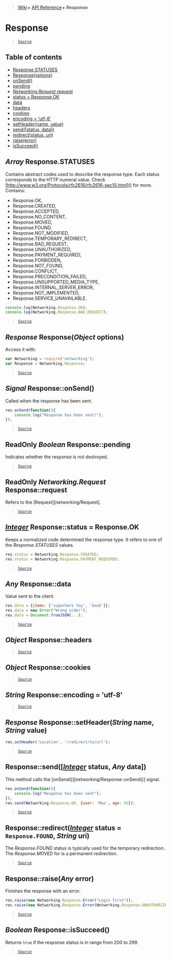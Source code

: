> [Wiki](Home) ▸ [API Reference](API-Reference) ▸ **Response**

Response
========

> [`Source`](/Neft-io/neft/tree/master/src/networking/response.litcoffee#response)

## Table of contents
  * [Response.STATUSES](#array-responsestatuses)
  * [Response(options)](#response-responseobject-options)
  * [onSend()](#signal-responseonsend)
  * [pending](#readonly-boolean-responsepending)
  * [*Networking.Request* request](#readonly-networkingrequest-responserequest)
  * [status = Response.OK](#integer-responsestatus--responseok)
  * [data](#any-responsedata)
  * [headers](#object-responseheaders)
  * [cookies](#object-responsecookies)
  * [encoding = 'utf-8'](#string-responseencoding--utf8)
  * [setHeader(name, value)](#response-responsesetheaderstring-name-string-value)
  * [send([status, data])](#responsesendinteger-status-any-data)
  * [redirect(status, uri)](#responseredirectinteger-status--responsefound-string-uri)
  * [raise(error)](#responseraiseany-error)
  * [isSucceed()](#boolean-responseissucceed)

*Array* Response.STATUSES
-------------------------

Contains abstract codes used to describe the response type.
Each status corresponds to the HTTP numeral value.
Check [http://www.w3.org/Protocols/rfc2616/rfc2616-sec10.html]() for more.
Contains:
 - Response.OK,
 - Response.CREATED,
 - Response.ACCEPTED,
 - Response.NO_CONTENT,
 - Response.MOVED,
 - Response.FOUND,
 - Response.NOT_MODIFIED,
 - Response.TEMPORARY_REDIRECT,
 - Response.BAD_REQUEST,
 - Response.UNAUTHORIZED,
 - Response.PAYMENT_REQUIRED,
 - Response.FORBIDDEN,
 - Response.NOT_FOUND,
 - Response.CONFLICT,
 - Response.PRECONDITION_FAILED,
 - Response.UNSUPPORTED_MEDIA_TYPE,
 - Response.INTERNAL_SERVER_ERROR,
 - Response.NOT_IMPLEMENTED,
 - Response.SERVICE_UNAVAILABLE.
```javascript
console.log(Networking.Response.OK);
console.log(Networking.Response.BAD_REQUEST);
```

> [`Source`](/Neft-io/neft/tree/master/src/networking/response.litcoffee#array-responsestatuses)

*Response* Response(*Object* options)
-------------------------------------

Access it with:
```javascript
var Networking = require('networking');
var Response = Networking.Response;
```

> [`Source`](/Neft-io/neft/tree/master/src/networking/response.litcoffee#response-responseobject-options)

*Signal* Response::onSend()
---------------------------

Called when the response has been sent.
```javascript
res.onSend(function(){
    console.log("Response has been sent!");
});
```

> [`Source`](/Neft-io/neft/tree/master/src/networking/response.litcoffee#signal-responseonsend)

ReadOnly *Boolean* Response::pending
------------------------------------

Indicates whether the response is not destroyed.

> [`Source`](/Neft-io/neft/tree/master/src/networking/response.litcoffee#readonly-boolean-responsepending)

ReadOnly *Networking.Request* Response::request
-----------------------------------------------

Refers to the [Request][networking/Request].

> [`Source`](/Neft-io/neft/tree/master/src/networking/response.litcoffee#readonly-networkingrequest-responserequest)

[*Integer*](/Neft-io/neft/wiki/Utils-API.md#boolean-isintegerany-value) Response::status = Response.OK
----------------------------------------

Keeps a normalized code determined the response type.
It refers to one of the *Response.STATUSES* values.
```javascript
res.status = Networking.Response.CREATED;
res.status = Networking.Response.PAYMENT_REQUIRED;
```

> [`Source`](/Neft-io/neft/tree/master/src/networking/response.litcoffee#integer-responsestatus--responseok)

*Any* Response::data
--------------------

Value sent to the client.
```javascript
res.data = {items: ['superhero toy', 'book']};
res.data = new Error("Wrong order");
res.data = Document.fromJSON(...);
```

> [`Source`](/Neft-io/neft/tree/master/src/networking/response.litcoffee#any-responsedata)

*Object* Response::headers
--------------------------

> [`Source`](/Neft-io/neft/tree/master/src/networking/response.litcoffee#object-responseheaders)

*Object* Response::cookies
--------------------------

> [`Source`](/Neft-io/neft/tree/master/src/networking/response.litcoffee#object-responsecookies)

*String* Response::encoding = 'utf-8'
-------------------------------------

> [`Source`](/Neft-io/neft/tree/master/src/networking/response.litcoffee#string-responseencoding--utf8)

*Response* Response::setHeader(*String* name, *String* value)
-------------------------------------------------------------

```javascript
res.setHeader('Location', '/redirect/to/url');
```

> [`Source`](/Neft-io/neft/tree/master/src/networking/response.litcoffee#response-responsesetheaderstring-name-string-value)

Response::send([[*Integer*](/Neft-io/neft/wiki/Utils-API.md#boolean-isintegerany-value) status, *Any* data])
----------------------------------------------

This method calls the [onSend()][networking/Response::onSend()] signal.
```javascript
res.onSend(function(){
    console.log("Response has been sent");
});
res.send(Networking.Response.OK, {user: 'Max', age: 43});
```

> [`Source`](/Neft-io/neft/tree/master/src/networking/response.litcoffee#responsesendinteger-status-any-data)

Response::redirect([*Integer*](/Neft-io/neft/wiki/Utils-API.md#boolean-isintegerany-value) status = `Response.FOUND`, *String* uri)
---------------------------------------------------------------------

The *Response.FOUND* status is typically used for the temporary redirection.
The *Response.MOVED* for is a permanent redirection.

> [`Source`](/Neft-io/neft/tree/master/src/networking/response.litcoffee#responseredirectinteger-status--responsefound-string-uri)

Response::raise(*Any* error)
----------------------------

Finishes the response with an error.
```javascript
res.raise(new Networking.Response.Error("Login first"));
res.raise(new Networking.Response.Error(Networking.Response.UNAUTHORIZED, "Login first"));
```

> [`Source`](/Neft-io/neft/tree/master/src/networking/response.litcoffee#responseraiseany-error)

*Boolean* Response::isSucceed()
-------------------------------

Returns `true` if the response status is in range from 200 to 299.

> [`Source`](/Neft-io/neft/tree/master/src/networking/response.litcoffee#boolean-responseissucceed)

